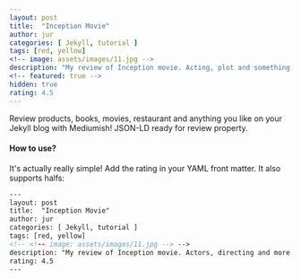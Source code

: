 ```yaml
---
layout: post
title:  "Inception Movie"
author: jur
categories: [ Jekyll, tutorial ]
tags: [red, yellow]
<!-- image: assets/images/11.jpg -->
description: "My review of Inception movie. Acting, plot and something else in this short description."
<!-- featured: true -->
hidden: true
rating: 4.5
---
```


Review products, books, movies, restaurant and anything you like on your Jekyll blog with Mediumish! JSON-LD ready for review property.

#### How to use?

It's actually really simple! Add the rating in your YAML front matter. It also supports halfs:

```html
---
layout: post
title:  "Inception Movie"
author: jur
categories: [ Jekyll, tutorial ]
tags: [red, yellow]
<!-- <!-- image: assets/images/11.jpg --> -->
description: "My review of Inception movie. Actors, directing and more."
rating: 4.5
---
```

